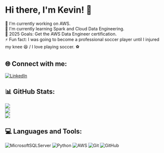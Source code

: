 # Hi there, I'm Kevin! 👋​

🔭 I'm currently working on AWS.<br>🌱 I'm currently learning Spark and Cloud Data Engineering.<br>🥅 2025 Goals: Get the AWS Data Engineer certification.<br>⚡ Fun fact: I was going to become a professional soccer player until I injured my knee 😆​ / I love playing soccer. ⚽​


## 🌐 Connect with me:
[![LinkedIn](https://img.shields.io/badge/LinkedIn-%230077B5.svg?logo=linkedin&logoColor=white)](https://linkedin.com/in/kevintirado-k7) 


## 📊 GitHub Stats:
![](https://github-readme-stats.vercel.app/api?username=KevJosTd&theme=dark&hide_border=false&include_all_commits=true&count_private=true)<br/>
![](https://nirzak-streak-stats.vercel.app/?user=KevJosTd&theme=dark&hide_border=false)<br/>
![](https://github-readme-stats.vercel.app/api/top-langs/?username=KevJosTd&theme=dark&hide_border=false&include_all_commits=true&count_private=true&layout=compact)

## 💻 Languages and Tools:
![MicrosoftSQLServer](https://img.shields.io/badge/Microsoft%20SQL%20Server-CC2927?style=plastic&logo=microsoft%20sql%20server&logoColor=white) ![Python](https://img.shields.io/badge/python-3670A0?style=plastic&logo=python&logoColor=ffdd54) ![AWS](https://img.shields.io/badge/AWS-%23FF9900.svg?style=plastic&logo=amazon-aws&logoColor=white) ![Git](https://img.shields.io/badge/git-%23F05033.svg?style=plastic&logo=git&logoColor=white) ![GitHub](https://img.shields.io/badge/github-%23121011.svg?style=plastic&logo=github&logoColor=white)


<!-- Proudly created with GPRM ( https://gprm.itsvg.in ) -->
